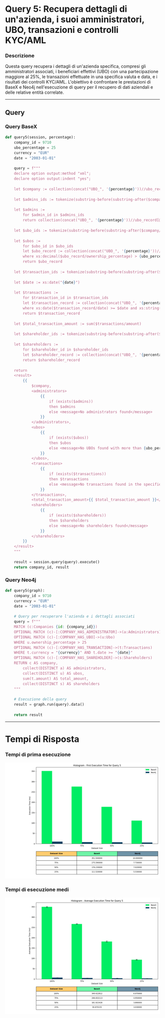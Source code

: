 # Query 5: Recupera dettagli di un'azienda, i suoi amministratori, UBO, transazioni e controlli KYC/AML

### Descrizione
Questa query recupera i dettagli di un'azienda specifica, compresi gli amministratori associati, i beneficiari effettivi (UBO) con una partecipazione maggiore al 25%, le transazioni effettuate in una specifica valuta e data, e i risultati dei controlli KYC/AML. L'obiettivo è confrontare le prestazioni di BaseX e Neo4j nell'esecuzione di query per il recupero di dati aziendali e delle relative entità correlate.

---

## Query

### Query BaseX
```python
def query5(session, percentage):
    company_id = 9710
    ubo_percentage = 25
    currency = "EUR"
    date = "2003-01-01"

    query = f"""
    declare option output:method "xml";
    declare option output:indent "yes";

    let $company := collection(concat("UBO_", '{percentage}'))//ubo_record[@entity_type='companies' and id={company_id}]

    let $admins_ids := tokenize(substring-before(substring-after($company/administrators/text(), '['), ']'), ',\\s*')

    let $admins := 
        for $admin_id in $admins_ids
        return collection(concat("UBO_", '{percentage}'))//ubo_record[@entity_type='administrators' and id=xs:integer($admin_id)]

    let $ubo_ids := tokenize(substring-before(substring-after($company/ubo/text(), '['), ']'), ',\\s*')

    let $ubos := 
        for $ubo_id in $ubo_ids
        let $ubo_record := collection(concat("UBO_", '{percentage}'))//ubo_record[@entity_type='ubo' and id=xs:integer($ubo_id)]
        where xs:decimal($ubo_record/ownership_percentage) > {ubo_percentage}
        return $ubo_record

    let $transaction_ids := tokenize(substring-before(substring-after($company/transactions/text(), '['), ']'), ',\\s*')

    let $date := xs:date("{date}")

    let $transactions := 
        for $transaction_id in $transaction_ids
        let $transaction_record := collection(concat("UBO_", '{percentage}'))//ubo_record[@entity_type='transactions' and id=xs:integer($transaction_id)]
        where xs:date($transaction_record/date) >= $date and xs:string($transaction_record/currency) = "{currency}"
        return $transaction_record

    let $total_transaction_amount := sum($transactions/amount)

    let $shareholder_ids := tokenize(substring-before(substring-after($company/shareholders/text(), '['), ']'), ',\\s*')

    let $shareholders := 
        for $shareholder_id in $shareholder_ids
        let $shareholder_record := collection(concat("UBO_", '{percentage}'))//ubo_record[@entity_type='shareholders' and id=xs:integer($shareholder_id)]
        return $shareholder_record

    return 
    <result>
        {{
            $company,
            <administrators>
                {{
                    if (exists($admins)) 
                    then $admins 
                    else <message>No administrators found</message>
                }}
            </administrators>,
            <ubos>
                {{
                    if (exists($ubos)) 
                    then $ubos 
                    else <message>No UBOs found with more than {ubo_percentage}% ownership</message>
                }}
            </ubos>,
            <transactions>
                {{
                    if (exists($transactions)) 
                    then $transactions 
                    else <message>No transactions found in the specified period with the currency {currency}</message>
                }}
            </transactions>,
            <total_transaction_amount>{{ $total_transaction_amount }}</total_transaction_amount>,
            <shareholders>
                {{
                    if (exists($shareholders)) 
                    then $shareholders 
                    else <message>No shareholders found</message>
                }}
            </shareholders>
        }}
    </result>
    """

    result = session.query(query).execute()
    return company_id, result
```

### Query Neo4j
```python
def query5(graph):
    company_id = 9710
    currency = "EUR"
    date = "2003-01-01"

    # Query per recuperare l'azienda e i dettagli associati
    query = f"""
    MATCH (c:Companies {id: {company_id}})
    OPTIONAL MATCH (c)-[:COMPANY_HAS_ADMINISTRATOR]->(a:Administrators)
    OPTIONAL MATCH (c)-[:COMPANY_HAS_UBO]->(u:Ubo)
    WHERE u.ownership_percentage > 25
    OPTIONAL MATCH (c)-[:COMPANY_HAS_TRANSACTION]->(t:Transactions)
    WHERE t.currency = "{currency}" AND t.date >= "{date}"
    OPTIONAL MATCH (c)-[:COMPANY_HAS_SHAREHOLDER]->(s:Shareholders)
    RETURN c AS company,
        collect(DISTINCT a) AS administrators,
        collect(DISTINCT u) AS ubos,
        sum(t.amount) AS total_amount,
        collect(DISTINCT s) AS shareholders
    """

    # Esecuzione della query
    result = graph.run(query).data()

    return result
```

---

# Tempi di Risposta

### Tempi di prima esecuzione

![Foto Prima Esecuzione](../Histograms/Histogram_Time_Before_Execution_Query%205.png)

### Tempi di esecuzione medi

![Foto Esecuzione Medi](../Histograms/Histogram_Average_Execution_Time_Query%205.png)